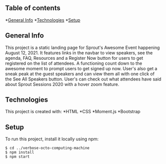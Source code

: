 ## Table of contents
*[General Info](#general-info)
*[Technologies](#technologies)
*[Setup](#setup)

## General Info
This project is a static landing page for Sprout's Awesome Event happening August 12, 2021. It features links in the navbar to view speakers, see the agenda, FAQ, Resources and a Register Now button for users to get registered on the list of attendees. A functioning count down to the awesome moment to prompt users to get signed up now. User's also get a sneak peak at the guest speakers and can view them all with one click of the See All Speakers button. User's can check out what attendees have said about Sprout Sessions 2020 with a hover zoom feature.

## Technologies
This project is created with:
*HTML
*CSS
*Moment.js
*Bootstrap

## Setup
To run this project, install it locally using npm:
```
$ cd ../verbose-octo-computing-machine
$ npm install
$ npm start
